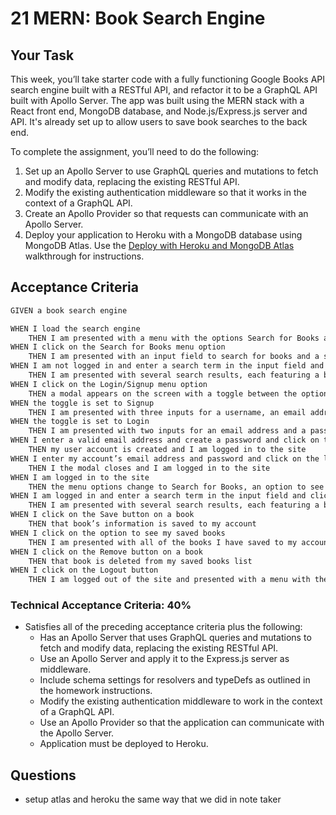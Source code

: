 # 21 MERN: Book Search Engine
## Your Task
This week, you’ll take starter code with a fully functioning Google Books API search engine built with a RESTful API, and refactor it to be a GraphQL API built with Apollo Server. The app was built using the MERN stack with a React front end, MongoDB database, and Node.js/Express.js server and API. It's already set up to allow users to save book searches to the back end. 

To complete the assignment, you’ll need to do the following:
1. Set up an Apollo Server to use GraphQL queries and mutations to fetch and modify data, replacing the existing RESTful API.
2. Modify the existing authentication middleware so that it works in the context of a GraphQL API.
3. Create an Apollo Provider so that requests can communicate with an Apollo Server.
4. Deploy your application to Heroku with a MongoDB database using MongoDB Atlas. Use the [Deploy with Heroku and MongoDB Atlas](https://coding-boot-camp.github.io/full-stack/mongodb/deploy-with-heroku-and-mongodb-atlas) walkthrough for instructions.

## Acceptance Criteria
```md
GIVEN a book search engine

WHEN I load the search engine
	THEN I am presented with a menu with the options Search for Books and Login/Signup and an input field to search for books and a submit button
WHEN I click on the Search for Books menu option
	THEN I am presented with an input field to search for books and a submit button
WHEN I am not logged in and enter a search term in the input field and click the submit button
	THEN I am presented with several search results, each featuring a book’s title, author, description, image, and a link to that book on the Google Books site
WHEN I click on the Login/Signup menu option
	THEN a modal appears on the screen with a toggle between the option to log in or sign up
WHEN the toggle is set to Signup
	THEN I am presented with three inputs for a username, an email address, and a password, and a signup button
WHEN the toggle is set to Login
	THEN I am presented with two inputs for an email address and a password and login button
WHEN I enter a valid email address and create a password and click on the signup button
	THEN my user account is created and I am logged in to the site
WHEN I enter my account’s email address and password and click on the login button
	THEN I the modal closes and I am logged in to the site
WHEN I am logged in to the site
	THEN the menu options change to Search for Books, an option to see my saved books, and Logout
WHEN I am logged in and enter a search term in the input field and click the submit button
	THEN I am presented with several search results, each featuring a book’s title, author, description, image, and a link to that book on the Google Books site and a button to save a book to my account
WHEN I click on the Save button on a book
	THEN that book’s information is saved to my account
WHEN I click on the option to see my saved books
	THEN I am presented with all of the books I have saved to my account, each featuring the book’s title, author, description, image, and a link to that book on the Google Books site and a button to remove a book from my account
WHEN I click on the Remove button on a book
	THEN that book is deleted from my saved books list
WHEN I click on the Logout button
	THEN I am logged out of the site and presented with a menu with the options Search for Books and Login/Signup and an input field to search for books and a submit button  
```

### Technical Acceptance Criteria: 40%
* Satisfies all of the preceding acceptance criteria plus the following:
	* Has an Apollo Server that uses GraphQL queries and mutations to fetch and modify data, replacing the existing RESTful API.
	* Use an Apollo Server and apply it to the Express.js server as middleware.
	* Include schema settings for resolvers and typeDefs as outlined in the homework instructions.
	* Modify the existing authentication middleware to work in the context of a GraphQL API.
	* Use an Apollo Provider so that the application can communicate with the Apollo Server.
	* Application must be deployed to Heroku.

## Questions
* setup atlas and heroku the same way that we did in note taker
